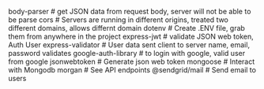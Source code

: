 body-parser # get JSON data from request body, server will not be able to be parse
cors # Servers are running in different origins, treated two different domains, allows differnt domain
dotenv # Create .ENV file, grab them from anywhere in the project
express-jwt # validate JSON web token, Auth User
express-validator # User data sent client to server name, email, password validates
google-auth-library # to login with google, valid user from google
jsonwebtoken # Generate json web token
mongoose # Interact with Mongodb
morgan # See API endpoints
@sendgrid/mail # Send email to users